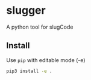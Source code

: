 # slugger

A python tool for slugCode

## Install

Use `pip` with editable mode (-e)
```sh
pip3 install -e .
```
